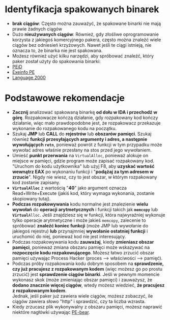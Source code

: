 # Identyfikacja spakowanych binarek

* **brak ciągów**: Często można zauważyć, że spakowane binarki nie mają prawie żadnych ciągów
* Dużo **nieużywanych ciągów**: Również, gdy złośliwe oprogramowanie korzysta z jakiegoś komercyjnego pakera, często można znaleźć wiele ciągów bez odniesień krzyżowych. Nawet jeśli te ciągi istnieją, nie oznacza to, że binarka nie jest spakowana.
* Możesz również użyć kilku narzędzi, aby spróbować znaleźć, który paker został użyty do spakowania binarki:
* [PEiD](http://www.softpedia.com/get/Programming/Packers-Crypters-Protectors/PEiD-updated.shtml)
* [Exeinfo PE](http://www.softpedia.com/get/Programming/Packers-Crypters-Protectors/ExEinfo-PE.shtml)
* [Language 2000](http://farrokhi.net/language/)

# Podstawowe rekomendacje

* **Zacznij** analizować spakowaną binarkę **od dołu w IDA i przechodź w górę**. Rozpakowacze kończą działanie, gdy rozpakowany kod kończy działanie, więc mało prawdopodobne jest, że rozpakowacz przekazuje wykonanie do rozpakowanego kodu na początku.
* Szukaj **JMP** lub **CALL** do **rejestrów** lub **obszarów** **pamięci**. Szukaj również **funkcji przesyłających argumenty i adres, a następnie wywołujących `retn`**, ponieważ powrót z funkcji w tym przypadku może wywołać adres właśnie przesłany na stos przed jego wywołaniem.
* Umieść **punkt przerwania** na `VirtualAlloc`, ponieważ alokuje on miejsce w pamięci, gdzie program może zapisać rozpakowany kod. "Uruchom do kodu użytkownika" lub użyj F8, aby **uzyskać wartość wewnątrz EAX** po wykonaniu funkcji i "**podążaj za tym adresem w zrzucie**". Nigdy nie wiesz, czy to jest obszar, w którym rozpakowany kod zostanie zapisany.
* **`VirtualAlloc`** z wartością "**40**" jako argument oznacza Read+Write+Execute (jakiś kod, który wymaga wykonania, zostanie skopiowany tutaj).
* **Podczas rozpakowywania** kodu normalne jest znalezienie **wielu wywołań** do **operacji arytmetycznych** i funkcji takich jak **`memcopy`** lub **`Virtual`**`Alloc`. Jeśli znajdziesz się w funkcji, która najwyraźniej wykonuje tylko operacje arytmetyczne i może jakieś `memcopy`, zalecenie to spróbować **znaleźć koniec funkcji** (może JMP lub wywołanie do jakiegoś rejestru) **lub** przynajmniej **wywołanie ostatniej funkcji** i uruchomić do niej, ponieważ kod nie jest interesujący.
* Podczas rozpakowywania kodu **zauważaj**, kiedy **zmieniasz obszar pamięci**, ponieważ zmiana obszaru pamięci może wskazywać na **rozpoczęcie kodu rozpakowującego**. Możesz łatwo zrzucić obszar pamięci używając Process Hacker (proces --> właściwości --> pamięć).
* Podczas próby rozpakowania kodu dobrym sposobem na **sprawdzenie, czy już pracujesz z rozpakowanym kodem** (więc możesz go po prostu zrzucić) jest **sprawdzenie ciągów binarki**. Jeśli w pewnym momencie wykonasz skok (może zmieniając obszar pamięci) i zauważysz, że **dodano znacznie więcej ciągów**, wtedy możesz wiedzieć, **że pracujesz z rozpakowanym kodem**.\
Jednak, jeśli paker już zawiera wiele ciągów, możesz zobaczyć, ile ciągów zawiera słowo "http" i sprawdzić, czy ta liczba wzrasta.
* Kiedy zrzucasz plik wykonywalny z obszaru pamięci, możesz naprawić niektóre nagłówki używając [PE-bear](https://github.com/hasherezade/pe-bear-releases/releases).
